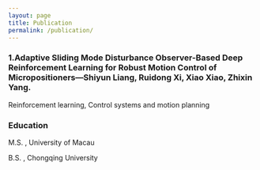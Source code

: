 ```yaml
---
layout: page
title: Publication
permalink: /publication/
---
```



### 1.Adaptive Sliding Mode Disturbance Observer-Based Deep Reinforcement Learning for Robust Motion Control of Micropositioners—Shiyun Liang, Ruidong Xi, Xiao Xiao, Zhixin Yang. 

Reinforcement learning, Control systems and motion planning

### Education

M.S. , University of Macau                                                   	     	

B.S. ,	Chongqing University	                                                   

